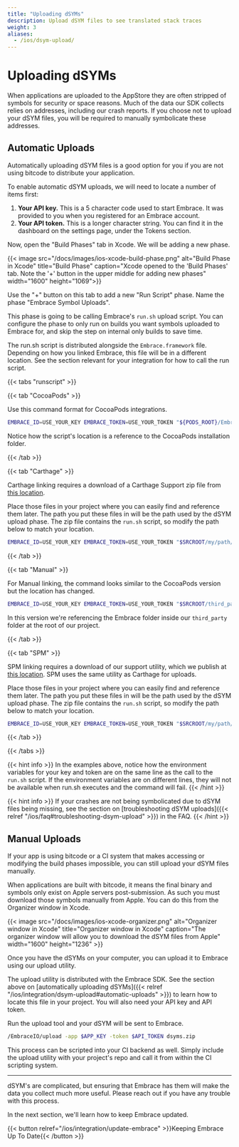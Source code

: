 ```yaml
---
title: "Uploading dSYMs"
description: Upload dSYM files to see translated stack traces
weight: 3
aliases:
  - /ios/dsym-upload/
---
```


# Uploading dSYMs

When applications are uploaded to the AppStore they are often stripped of symbols for security or space reasons.
Much of the data our SDK collects relies on addresses, including our crash reports.
If you choose not to upload your dSYM files, you will be required to manually symbolicate these addresses.

## Automatic Uploads

Automatically uploading dSYM files is a good option for you if you are not using bitcode to distribute your application.  

To enable automatic dSYM uploads, we will need to locate a number of items first:

1. **Your API key.** This is a 5 character code used to start Embrace. It was provided to you when you registered for an Embrace account.
1. **Your API token.** This is a longer character string. You can find it in the dashboard on the settings page, under the Tokens section.

Now, open the "Build Phases" tab in Xcode. We will be adding a new phase.

{{< image src="/docs/images/ios-xcode-build-phase.png" alt="Build Phase in Xcode" title="Build Phase" caption="Xcode opened to the 'Build Phases' tab. Note the '+' button in the upper middle for adding new phases" width="1600" height="1069">}}

Use the "+" button on this tab to add a new "Run Script" phase. Name the phase "Embrace Symbol Uploads".

This phase is going to be calling Embrace's `run.sh` upload script. You can configure the phase to only run on builds you want symbols uploaded to Embrace for, and skip the step on internal only builds to save time.  

The run.sh script is distributed alongside the `Embrace.framework` file. Depending on how you linked Embrace, this file will be in a different location.
See the section relevant for your integration for how to call the run script.

{{< tabs "runscript" >}}

{{< tab "CocoaPods" >}}

Use this command format for CocoaPods integrations.

```sh
EMBRACE_ID=USE_YOUR_KEY EMBRACE_TOKEN=USE_YOUR_TOKEN "${PODS_ROOT}/EmbraceIO/run.sh"
```

Notice how the script's location is a reference to the CocoaPods installation folder.

{{< /tab >}}

{{< tab "Carthage" >}}

Carthage linking requires a download of a Carthage Support zip file from [this location](https://s3.amazonaws.com/embrace-downloads-prod/embrace_support.zip).

Place those files in your project where you can easily find and reference them later.
The path you put these files in will be the path used by the dSYM upload phase.
The zip file contains the `run.sh` script, so modify the path below to match your location.

```sh
EMBRACE_ID=USE_YOUR_KEY EMBRACE_TOKEN=USE_YOUR_TOKEN "$SRCROOT/my/path/EmbraceIO/run.sh"
```

{{< /tab >}}

{{< tab "Manual" >}}

For Manual linking, the command looks similar to the CocoaPods version but the location has changed.

```sh
EMBRACE_ID=USE_YOUR_KEY EMBRACE_TOKEN=USE_YOUR_TOKEN "$SRCROOT/third_party/EmbraceIO/run.sh"
```

In this version we're referencing the Embrace folder inside our `third_party` folder at the root of our project.  

{{< /tab >}}

{{< tab "SPM" >}}

SPM linking requires a download of our support utility, which we publish at [this location](https://s3.amazonaws.com/embrace-downloads-prod/embrace_support.zip). SPM uses the same utility as Carthage for uploads.

Place those files in your project where you can easily find and reference them later.
The path you put these files in will be the path used by the dSYM upload phase.
The zip file contains the `run.sh` script, so modify the path below to match your location.

```sh
EMBRACE_ID=USE_YOUR_KEY EMBRACE_TOKEN=USE_YOUR_TOKEN "$SRCROOT/my/path/EmbraceIO/run.sh"
```

{{< /tab >}}
 
{{< /tabs >}}

{{< hint info >}}
In the examples above, notice how the environment variables for your key and token are on the same line as the call to the `run.sh` script. If the environment variables are on different lines, they will not be available when run.sh executes and the command will fail.
{{< /hint >}}

{{< hint info >}}
If your crashes are not being symbolicated due to dSYM files being missing, see the section on [troubleshooting dSYM uploads]({{< relref "/ios/faq#troubleshooting-dsym-upload" >}}) in the FAQ.
{{< /hint >}}

## Manual Uploads

If your app is using bitcode or a CI system that makes accessing or modifying the build phases impossible, you can still upload your dSYM files manually.  

When applications are built with bitcode, it means the final binary and symbols only exist on Apple servers post-submission. As such you must download those symbols manually from Apple. You can do this from the Organizer window in Xcode.

{{< image src="/docs/images/ios-xcode-organizer.png" alt="Organizer window in Xcode" title="Organizer window in Xcode" caption="The organizer window will allow you to download the dSYM files from Apple" width="1600" height="1236" >}}

Once you have the dSYMs on your computer, you can upload it to Embrace using our upload utility. 
 
The upload utility is distributed with the Embrace SDK. See the section above on [automatically uploading dSYMs]({{< relref "/ios/integration/dsym-upload#automatic-uploads" >}}) to learn how to locate this file in your project. You will also need your API key and API token.

Run the upload tool and your dSYM will be sent to Embrace.

```sh
/EmbraceIO/upload -app $APP_KEY -token $API_TOKEN dsyms.zip
```

This process can be scripted into your CI backend as well. Simply include the upload utility with your project's repo and call it from within the CI scripting system.

--- 

dSYM's are complicated, but ensuring that Embrace has them will make the data you collect much more useful. Please reach out if you have any trouble with this process.

In the next section, we'll learn how to keep Embrace updated.

{{< button relref="/ios/integration/update-embrace" >}}Keeping Embrace Up To Date{{< /button >}}

